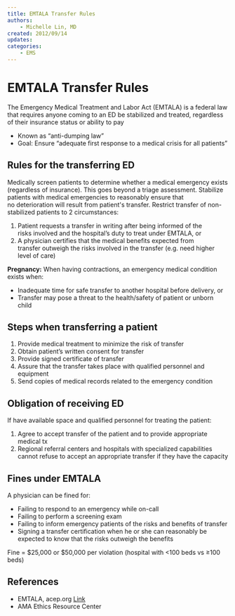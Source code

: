 ```yaml
---
title: EMTALA Transfer Rules
authors:
    - Michelle Lin, MD
created: 2012/09/14
updates:
categories:
    - EMS
---
```


# EMTALA Transfer Rules

The Emergency Medical Treatment and Labor Act (EMTALA) is a federal law that requires anyone coming to an ED be stabilized and treated, regardless of their insurance status or ability to pay

- Known as “anti-dumping law”
- Goal: Ensure “adequate first response to a medical crisis for all patients”

## Rules for the transferring ED

Medically screen patients to determine whether a medical emergency exists (regardless of insurance). This goes beyond a triage assessment.
Stabilize patients with medical emergencies to reasonably ensure that no deterioration will result from patient's transfer.
Restrict transfer of non-stabilized patients to 2 circumstances:

1. Patient requests a transfer in writing after being informed of the risks involved and the hospital’s duty to treat under EMTALA, or
2. A physician certifies that the medical benefits expected from transfer outweigh the risks involved in the transfer (e.g. need higher level of care)

**Pregnancy:** When having contractions, an emergency medical condition exists when:

- Inadequate time for safe transfer to another hospital before delivery, or
- Transfer may pose a threat to the health/safety of patient or unborn child

## Steps when transferring a patient

1. Provide medical treatment to minimize the risk of transfer
2. Obtain patient’s written consent for transfer
3. Provide signed certificate of transfer
4. Assure that the transfer takes place with qualified personnel and equipment
5. Send copies of medical records related to the emergency condition

## Obligation of receiving ED

If have available space and qualified personnel for treating the patient:

1. Agree to accept transfer of the patient and to provide appropriate medical tx
2. Regional referral centers and hospitals with specialized capabilities cannot refuse to accept an appropriate transfer if they have the capacity

## Fines under EMTALA

A physician can be fined for:

- Failing to respond to an emergency while on-call
- Failing to perform a screening exam
- Failing to inform emergency patients of the risks and benefits of transfer
- Signing a transfer certification when he or she can reasonably be expected to know that the risks outweigh the benefits

Fine = $25,000 or $50,000 per violation (hospital with &lt;100 beds vs &ge;100 beds)

## References

- EMTALA, acep.org [Link](http://www.acep.org/content.aspx?id=25936)
- AMA Ethics Resource Center
